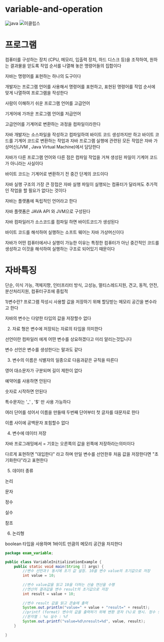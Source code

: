 # variable-and-operation

![java](https://github.com/networkSorcerer/variable-and-operation/assets/155520035/aff95bd5-747a-40ae-8099-2c8480ce7ed2)
![이클립스](https://github.com/networkSorcerer/variable-and-operation/assets/155520035/1a4fd77f-fba5-46ce-89d0-475c5d95f1be)


# 프로그램 
컴퓨터를 구성하는 장치 (CPU, 메모리, 입출력 장치, 하드 디스크 등)을 조작하여, 원하는 결과물을 얻도록 작업 순서를 나열해 놓은 명령어들의 집합이다

자바는 명령어를 표현하는 하나의 도구이다

 

개발자는 프로그램 언어를 사용해서 명령어를 표현하고, 표현된 명령어를 작업 순서에 맞게 나열하여 프로그램을 작성한다

 

사람이 이해하기 쉬운 프로그램 언어를 고급언어

기게어에 가까운 프로그램 언어를 저급언어

 

고급언어를 기계어로 변환하는 과정을 컴파일이라한다

 

자바 개발자는 소스파일을 작성하고 컴파일하여 바이트 코드 생성까지만 하고 바이트 코드를 기계어 코드로 변환하는 작업과 자바 프로그램 실행에 관련된 모든 작업은 자바 가상머신(JVM , Java Virtual Machine)에서 담당한다

 

자바가 다른 프로그램 언어와 다른 점은 컴파일 작업을 거쳐 생성된 파일이 기계어 코드가 아니라는 사실이다

 

바이트 코드는 기계어로 변환하기 전 중간 단계의 코드이다

 

자바 실행 구조의 가장 큰 장접은 자바 실행 파일이 실행되는 컴퓨터가 달라져도 추가적인 작업을 할 필요가 없다는 것이다 

 

자바는 플랫폼에 독립적인 언어라고 한다

 

자바 플랫폼은 JAVA API 와 JVM으로 구성된다

 

자바 컴파일러가 소스코드를 컴파일 하면 바이트코드가 생성된다

바이트 코드를 해석하여 실행하는 소프트 웨어는 자바 가상머신이다

자바가 어떤 컴퓨터에서나 실행이 가능한 이유는 특정한 컴퓨터가 아닌 중간적인 코드를 생성하고 이것을 해석하여 실행하는 구조로 되어있기 때문이다

 

# 자바특징

단순, 이식 가능, 객체지향, 인터프리터 방식, 고성능, 멀티스레드지원, 견고, 동적, 안전, 분산처리지원, 컴퓨터구조에 중립적

1)변수란? 프로그램 작성시 사용할 값을 저장하기 위해 할당받는 메모리 공간을 변수라고 한다

 

자바의 변수는 다양한 타입의 값을 저장할수 없다

 

2) 자료 형은 변수에 저장되는 자료의 타입을 의미한다

 

선언이란 컴파일러 에게 어떤 변수를 상요하겠다고 미리 알리는것입니다 

 

변수 선언은 변수를 생성한다는 말과도 같다

 

3) 변수의 이름은 식별자의 일종으로 다음과같은 규칙을 따른다

영어 대소문자가 구분되며 길이 제한이 없다

예약어를 사용하면 안된다

숫자로 시작하면 안된다

특수문자는 '_' ,  '$' 만 사용 가능하다

여러 단어를 섞어서 이름을 만들때 두번째 단어부터 첫 글자를 대문자로 한다

이름 사이에 공백문자 포힘할수 없다

 

4) 변수에 데이터 저장 

자바 프로그래밍에서 = 기호는 오른쪽의 값을 왼쪽에 저장하라는의미이다

다르게 표현하면 "대입한다" 라고 하며 만일 변수를 선언한후 처음 값을 저장한다면 "초기화한다"라고 표현한다

5) 데이터 종류

 

논리 

문자

정수

실수

참조

 

6) 논리형 

boolean 타입을 사용하며 1바이트 만큼의 메모리 공간을 차지한다  

```java
package exam_variable;

public class VariableInitializationExample {
	public static void main(String [] args) {
		//변수 선언과ㅑ 동시에 초기 값 설정. 10을 변수 value의 초기값으로 저장
		int value = 10;
		
		//변수 value값을 읽고 10을 더하는 산술 연산을 수행
		//연산의 결과값을 변수 result의 초기값으로 저장
		int result = value + 10;
		
		//변수 result 값을 읽고 콘솔에 촐력
		System.out.println("value=" + value + "result=" + result);
		//printf (format) 변수의 값을 출력하기 위해 변환 문자 (%)로 명시. 정수 : %d 문자 : %c 
		//문자열 : %s 실수 : %f
		System.out.printf("value=%d\nresult=%d", value, result);
	}
	
}

